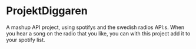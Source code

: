 # ProjektDiggaren
A mashup API project, using spotifys and the swedish radios API:s. When you hear a song on the radio that you like, you can with this project add it to your spotify list.
